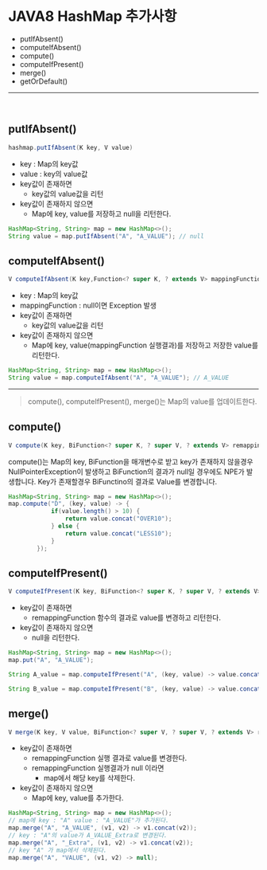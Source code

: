 # JAVA8 HashMap 추가사항

* putIfAbsent()
* computeIfAbsent()
* compute()
* computeIfPresent()
* merge()
* getOrDefault()

---
<br/>

## putIfAbsent()

```java
hashmap.putIfAbsent(K key, V value)
```
* key : Map의 key값
* value : key의 value값
* key값이 존재하면 
    * key값의 value값을 리턴
* key값이 존재하지 않으면
    * Map에 key, value를 저장하고 null을 리턴한다. 

```java
HashMap<String, String> map = new HashMap<>();
String value = map.putIfAbsent("A", "A_VALUE"); // null
```

## computeIfAbsent()

```java
V computeIfAbsent(K key,Function<? super K, ? extends V> mappingFunction)
```

* key : Map의 key값
* mappingFunction : null이면 Exception 발생
* key값이 존재하면 
    * key값의 value값을 리턴 
* key값이 존재하지 않으면
    * Map에 key, value(mappingFunction 실행결과)를 저장하고 저장한 value를 리턴한다.

```java
HashMap<String, String> map = new HashMap<>();
String value = map.computeIfAbsent("A", "A_VALUE"); // A_VALUE
```
---

> compute(), computeIfPresent(), merge()는 Map의 value를 업데이트한다. 

## compute()
```java
V compute(K key, BiFunction<? super K, ? super V, ? extends V> remappingFunction)
```
compute()는 Map의 key, BiFunction을 매개변수로 받고 
key가 존재하지 않을경우 NullPointerException이 발생하고 BiFunction의 결과가 
null일 경우에도 NPE가 발생합니다. Key가 존재할경우 BiFunctino의 결과로 
Value를 변경합니다. 

```java
HashMap<String, String> map = new HashMap<>();
map.compute("D", (key, value) -> {
            if(value.length() > 10) {
                return value.concat("OVER10");
            } else {
                return value.concat("LESS10");
            }
        });
```

## computeIfPresent()
```java
V computeIfPresent(K key, BiFunction<? super K, ? super V, ? extends V> remappingFunction) 
```
* key값이 존재하면
    * remappingFunction 함수의 결과로 value를 변경하고 리턴한다.
* key값이 존재하지 않으면 
    * null을 리턴한다.
```java
HashMap<String, String> map = new HashMap<>();
map.put("A", "A_VALUE");

String A_value = map.computeIfPresent("A", (key, value) -> value.concat("UPDATE")); // A_VALUE -> A_VALUE_UPDATE

String B_value = map.computeIfPresent("B", (key, value) -> value.concat("UPDATE")) // null
```

## merge()
```java
V merge(K key, V value, BiFunction<? super V, ? super V, ? extends V> remappingFunction)
```
* key값이 존재하면 
    * remappingFunction 실행 결과로 value를 변경한다. 
    * remappingFunction 실행결과가 null 이라면 
        * map에서 해당 key를 삭제한다. 
* key값이 존재하지 않으면
    * Map에 key, value를 추가한다. 

```java
HashMap<String, String> map = new HashMap<>();
// map에 key : "A" value : "A_VALUE"가 추가된다.
map.merge("A", "A_VALUE", (v1, v2) -> v1.concat(v2));
// key : "A"의 value가 A_VALUE_Extra로 변경된다.
map.merge("A", "_Extra", (v1, v2) -> v1.concat(v2));
// key "A" 가 map에서 삭제된다.
map.merge("A", "VALUE", (v1, v2) -> null);
```
